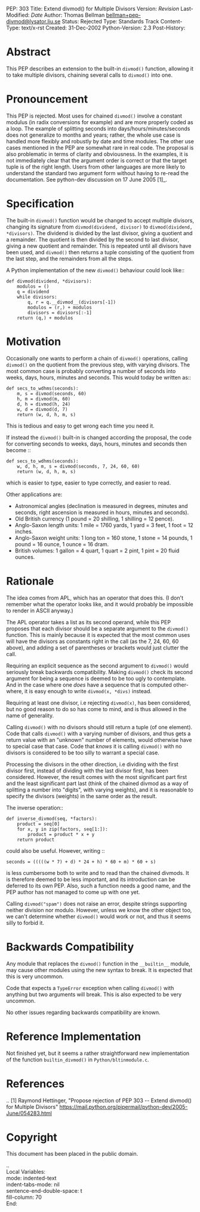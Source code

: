 PEP: 303
Title: Extend divmod() for Multiple Divisors
Version: $Revision$
Last-Modified: $Date$
Author: Thomas Bellman <bellman+pep-divmod@lysator.liu.se>
Status: Rejected
Type: Standards Track
Content-Type: text/x-rst
Created: 31-Dec-2002
Python-Version: 2.3
Post-History:


Abstract
========

This PEP describes an extension to the built-in ``divmod()`` function,
allowing it to take multiple divisors, chaining several calls to
``divmod()`` into one.


Pronouncement
=============

This PEP is rejected.  Most uses for chained ``divmod()`` involve a
constant modulus (in radix conversions for example) and are more
properly coded as a loop.  The example of splitting seconds
into days/hours/minutes/seconds does not generalize to months
and years; rather, the whole use case is handled more flexibly and
robustly by date and time modules.  The other use cases mentioned
in the PEP are somewhat rare in real code.  The proposal is also
problematic in terms of clarity and obviousness.  In the examples,
it is not immediately clear that the argument order is correct or
that the target tuple is of the right length.  Users from other
languages are more likely to understand the standard two argument
form without having to re-read the documentation.  See python-dev
discussion on 17 June 2005 [1]_.


Specification
=============

The built-in ``divmod()`` function would be changed to accept multiple
divisors, changing its signature from ``divmod(dividend, divisor)`` to
``divmod(dividend, *divisors)``.  The dividend is divided by the last
divisor, giving a quotient and a remainder.  The quotient is then
divided by the second to last divisor, giving a new quotient and
remainder.  This is repeated until all divisors have been used,
and ``divmod()`` then returns a tuple consisting of the quotient from
the last step, and the remainders from all the steps.

A Python implementation of the new ``divmod()`` behaviour could look
like::

    def divmod(dividend, *divisors):
        modulos = ()
        q = dividend
        while divisors:
            q, r = q.__divmod__(divisors[-1])
            modulos = (r,) + modulos
            divisors = divisors[:-1]
        return (q,) + modulos


Motivation
==========

Occasionally one wants to perform a chain of ``divmod()`` operations,
calling ``divmod()`` on the quotient from the previous step, with
varying divisors.  The most common case is probably converting a
number of seconds into weeks, days, hours, minutes and seconds.
This would today be written as::

    def secs_to_wdhms(seconds):
        m, s = divmod(seconds, 60)
        h, m = divmod(m, 60)
        d, h = divmod(h, 24)
        w, d = divmod(d, 7)
        return (w, d, h, m, s)

This is tedious and easy to get wrong each time you need it.

If instead the ``divmod()`` built-in is changed according the proposal,
the code for converting seconds to weeks, days, hours, minutes and
seconds then become ::

    def secs_to_wdhms(seconds):
        w, d, h, m, s = divmod(seconds, 7, 24, 60, 60)
        return (w, d, h, m, s)

which is easier to type, easier to type correctly, and easier to
read.

Other applications are:

- Astronomical angles (declination is measured in degrees, minutes
  and seconds, right ascension is measured in hours, minutes and
  seconds).
- Old British currency (1 pound = 20 shilling, 1 shilling = 12 pence).
- Anglo-Saxon length units: 1 mile = 1760 yards, 1 yard = 3 feet,
  1 foot = 12 inches.
- Anglo-Saxon weight units: 1 long ton = 160 stone, 1 stone = 14
  pounds, 1 pound = 16 ounce, 1 ounce = 16 dram.
- British volumes: 1 gallon = 4 quart, 1 quart = 2 pint, 1 pint
  = 20 fluid ounces.


Rationale
=========

The idea comes from APL, which has an operator that does this.  (I
don't remember what the operator looks like, and it would probably
be impossible to render in ASCII anyway.)

The APL operator takes a list as its second operand, while this
PEP proposes that each divisor should be a separate argument to
the ``divmod()`` function.  This is mainly because it is expected that
the most common uses will have the divisors as constants right in
the call (as the 7, 24, 60, 60 above), and adding a set of
parentheses or brackets would just clutter the call.

Requiring an explicit sequence as the second argument to ``divmod()``
would seriously break backwards compatibility.  Making ``divmod()``
check its second argument for being a sequence is deemed to be too
ugly to contemplate.  And in the case where one *does* have a
sequence that is computed other-where, it is easy enough to write
``divmod(x, *divs)`` instead.

Requiring at least one divisor, i.e rejecting ``divmod(x)``, has been
considered, but no good reason to do so has come to mind, and is
thus allowed in the name of generality.

Calling ``divmod()`` with no divisors should still return a tuple (of
one element).  Code that calls ``divmod()`` with a varying number of
divisors, and thus gets a return value with an "unknown" number of
elements, would otherwise have to special case that case.  Code
that *knows* it is calling ``divmod()`` with no divisors is considered
to be too silly to warrant a special case.

Processing the divisors in the other direction, i.e dividing with
the first divisor first, instead of dividing with the last divisor
first, has been considered.  However, the result comes with the
most significant part first and the least significant part last
(think of the chained divmod as a way of splitting a number into
"digits", with varying weights), and it is reasonable to specify
the divisors (weights) in the same order as the result.

The inverse operation::

    def inverse_divmod(seq, *factors):
        product = seq[0]
        for x, y in zip(factors, seq[1:]):
            product = product * x + y
        return product

could also be useful.  However, writing ::

    seconds = (((((w * 7) + d) * 24 + h) * 60 + m) * 60 + s)

is less cumbersome both to write and to read than the chained
divmods.  It is therefore deemed to be less important, and its
introduction can be deferred to its own PEP.  Also, such a
function needs a good name, and the PEP author has not managed to
come up with one yet.

Calling ``divmod("spam")`` does not raise an error, despite strings
supporting neither division nor modulo.  However, unless we know
the other object too, we can't determine whether ``divmod()`` would
work or not, and thus it seems silly to forbid it.


Backwards Compatibility
=======================

Any module that replaces the ``divmod()`` function in the ``__builtin__``
module, may cause other modules using the new syntax to break.  It
is expected that this is very uncommon.

Code that expects a ``TypeError`` exception when calling ``divmod()`` with
anything but two arguments will break.  This is also expected to
be very uncommon.

No other issues regarding backwards compatibility are known.


Reference Implementation
========================

Not finished yet, but it seems a rather straightforward
new implementation of the function ``builtin_divmod()`` in
``Python/bltinmodule.c``.


References
==========

.. [1] Raymond Hettinger, "Propose rejection of PEP 303 -- Extend divmod() for
       Multiple Divisors" https://mail.python.org/pipermail/python-dev/2005-June/054283.html


Copyright
=========

This document has been placed in the public domain.



..  
  Local Variables:  
  mode: indented-text  
  indent-tabs-mode: nil  
  sentence-end-double-space: t  
  fill-column: 70  
  End:  
